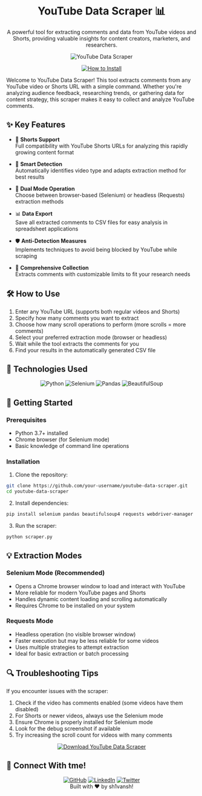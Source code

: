 <a name="readme-top"></a>

<div align="center">
  <h1>YouTube Data Scraper 📊</h1>
  <p>A powerful tool for extracting comments and data from YouTube videos and Shorts, providing valuable insights for content creators, marketers, and researchers.</p>
  
  <img src="https://img.shields.io/badge/YouTube-Data_Scraper-FF0000?style=for-the-badge&logo=youtube&logoColor=white" alt="YouTube Data Scraper">


 <a href="#-getting-started"> <img src="https://img.shields.io/badge/🔧%20How%20to%20Install-4285F4?style=for-the-badge" alt="How to Install"></a>

  
</div>

Welcome to YouTube Data Scraper! This tool extracts comments from any YouTube video or Shorts URL with a simple command. Whether you're analyzing audience feedback, researching trends, or gathering data for content strategy, this scraper makes it easy to collect and analyze YouTube comments.

## ✨ Key Features

* 📱 **Shorts Support**
  </br>Full compatibility with YouTube Shorts URLs for analyzing this rapidly growing content format

* 🧠 **Smart Detection**
  </br>Automatically identifies video type and adapts extraction method for best results

* 🔄 **Dual Mode Operation**
  </br>Choose between browser-based (Selenium) or headless (Requests) extraction methods

* 📊 **Data Export**
  </br>Save all extracted comments to CSV files for easy analysis in spreadsheet applications

* 🛡️ **Anti-Detection Measures**
  </br>Implements techniques to avoid being blocked by YouTube while scraping

* 📝 **Comprehensive Collection**
  </br>Extracts comments with customizable limits to fit your research needs

## 🛠️ How to Use

1. Enter any YouTube URL (supports both regular videos and Shorts)
2. Specify how many comments you want to extract
3. Choose how many scroll operations to perform (more scrolls = more comments)
4. Select your preferred extraction mode (browser or headless)
5. Wait while the tool extracts the comments for you
6. Find your results in the automatically generated CSV file

## 🔧 Technologies Used

<div align="center">
  <img src="https://img.shields.io/badge/Python-3776AB?style=for-the-badge&logo=python&logoColor=white" alt="Python">
  <img src="https://img.shields.io/badge/Selenium-43B02A?style=for-the-badge&logo=selenium&logoColor=white" alt="Selenium">
  <img src="https://img.shields.io/badge/Pandas-150458?style=for-the-badge&logo=pandas&logoColor=white" alt="Pandas">
  <img src="https://img.shields.io/badge/BeautifulSoup-66595C?style=for-the-badge&logo=html5&logoColor=white" alt="BeautifulSoup">
</div>

## 🚀 Getting Started


### Prerequisites
- Python 3.7+ installed
- Chrome browser (for Selenium mode)
- Basic knowledge of command line operations

### Installation
1. Clone the repository:
```bash
git clone https://github.com/your-username/youtube-data-scraper.git
cd youtube-data-scraper
```

2. Install dependencies:
```bash
pip install selenium pandas beautifulsoup4 requests webdriver-manager
```

3. Run the scraper:
```bash
python scraper.py
```

## 💡 Extraction Modes

### Selenium Mode (Recommended)
- Opens a Chrome browser window to load and interact with YouTube
- More reliable for modern YouTube pages and Shorts
- Handles dynamic content loading and scrolling automatically
- Requires Chrome to be installed on your system

### Requests Mode
- Headless operation (no visible browser window)
- Faster execution but may be less reliable for some videos
- Uses multiple strategies to attempt extraction
- Ideal for basic extraction or batch processing

## 🔍 Troubleshooting Tips

If you encounter issues with the scraper:

1. Check if the video has comments enabled (some videos have them disabled)
2. For Shorts or newer videos, always use the Selenium mode
3. Ensure Chrome is properly installed for Selenium mode
4. Look for the debug screenshot if available
5. Try increasing the scroll count for videos with many comments

<div align="center">
  <a href="https://github.com/ShiiiivanshSingh/Youtube-Data-Scraper"><img src="https://img.shields.io/badge/📊%20Download%20YouTube%20Data%20Scraper-4285F4?style=for-the-badge" alt="Download YouTube Data Scraper"></a>
</div>

## 🔗 Connect With tme!

<div align="center">
  <a href="https://github.com/ShiiiivanshSingh"><img src="https://img.shields.io/badge/GitHub-100000?style=for-the-badge&logo=github&logoColor=white" alt="GitHub"></a>
  <a href="https://www.linkedin.com/in/shivansh-pratap-singh-23b3b92b1"><img src="https://img.shields.io/badge/LinkedIn-0077B5?style=for-the-badge&logo=linkedin&logoColor=white" alt="LinkedIn"></a>
  <a href="https://x.com/de_mirage_fan"><img src="https://img.shields.io/badge/Twitter-1DA1F2?style=for-the-badge&logo=twitter&logoColor=white" alt="Twitter"></a>
</div>


<div align="center">
  Built with ♥️ by sh1vansh!
</div>
